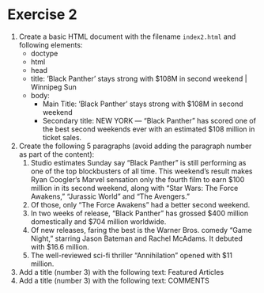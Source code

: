 # Exercise 2

1. Create a basic HTML document with the filename `index2.html` and following elements:
    * doctype
    * html
    * head
    * title: ’Black Panther’ stays strong with $108M in second weekend | Winnipeg Sun
    * body:
      * Main Title: ’Black Panther’ stays strong with $108M in second weekend
      * Secondary title: NEW YORK — “Black Panther” has scored one of the best second weekends ever with an estimated $108 million in ticket sales.
1. Create the following 5 paragraphs (avoid adding the paragraph number as part of the content):
    1. Studio estimates Sunday say “Black Panther” is still performing as one of the top blockbusters of all time. This weekend’s result makes Ryan Coogler’s Marvel sensation only the fourth film to earn $100 million in its second weekend, along with “Star Wars: The Force Awakens,” “Jurassic World” and “The Avengers.”
    2. Of those, only “The Force Awakens” had a better second weekend.
    3. In two weeks of release, “Black Panther” has grossed $400 million domestically and $704 million worldwide.
    4. Of new releases, faring the best is the Warner Bros. comedy “Game Night,” starring Jason Bateman and Rachel McAdams. It debuted with $16.6 million.
    5. The well-reviewed sci-fi thriller “Annihilation” opened with $11 million.
1. Add a title (number 3) with the following text: Featured Articles
1. Add a title (number 3) with the following text: COMMENTS
